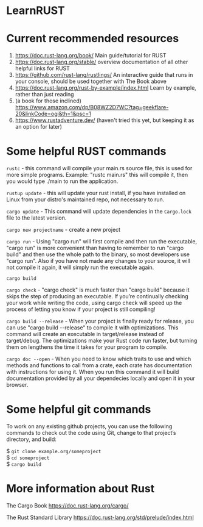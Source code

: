 # LearnRUST

# Current recommended resources #

1. https://doc.rust-lang.org/book/ Main guide/tutorial for RUST
2. https://doc.rust-lang.org/stable/ overview documentation of all other helpful links for RUST 
3. https://github.com/rust-lang/rustlings/ An interactive guide that runs in your console, should be used together with The Book above
4. https://doc.rust-lang.org/rust-by-example/index.html Learn by example, rather than just reading
5. (a book for those inclined) https://www.amazon.com/dp/B08WZ2D7WC?tag=geekflare-20&linkCode=ogi&th=1&psc=1
6. https://www.rustadventure.dev/ (haven't tried this yet, but keeping it as an option for later)

# Some helpful RUST commands

`rustc` - this command will compile your main.rs source file, this is used for more simple programs. Example: "rustc main.rs" this will compile it, then you would
        type ./main to run the application.

`rustup update` - this will update your rust install, if you have installed on Linux from your distro's maintained repo, not necessary to run.

`cargo update` - This command will update dependencies in the `Cargo.lock` file to the latest version.

`cargo new projectname` - create a new project

`cargo run` - Using "cargo run" will first compile and then run the executable, "cargo run" is more convenient than having to remember to run "cargo build" and then use the whole path to the binary, so most developers use "cargo run". Also if you have not made any changes to your source, it will not compile it again, it will simply run the executable again. 

`cargo build`

`cargo check` - "cargo check" is much faster than "cargo build" because it skips the step of producing an executable. If you’re continually checking your work while writing the code, using cargo check will speed up the process of letting you know if your project is still compiling!

`cargo build --release` - When your project is finally ready for release, you can use "cargo build --release" to compile it with optimizations. This command will create an executable in target/release instead of target/debug. The optimizations make your Rust code run faster, but turning them on lengthens the time it takes for your program to compile. 

`cargo doc --open` - When you need to know which traits to use and which methods and functions to call from a crate, each crate has documentation with instructions for using it. When you run this command it will build documentation provided by all your dependecies locally and open it in your browser.

# Some helpful git commands

To work on any existing github projects, you can use the following commands to check out the code using Git, change to that project’s directory, and build: 

$ `git clone example.org/someproject`  
$ `cd someproject`  
$ `cargo build`  

# More information about Rust 

The Cargo Book
https://doc.rust-lang.org/cargo/

The Rust Standard Library
https://doc.rust-lang.org/std/prelude/index.html

